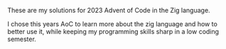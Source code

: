 These are my solutions for 2023 Advent of Code in the Zig language.

I chose this years AoC to learn more about the zig language and how to better use it, while keeping my programming skills sharp in a low coding semester.

